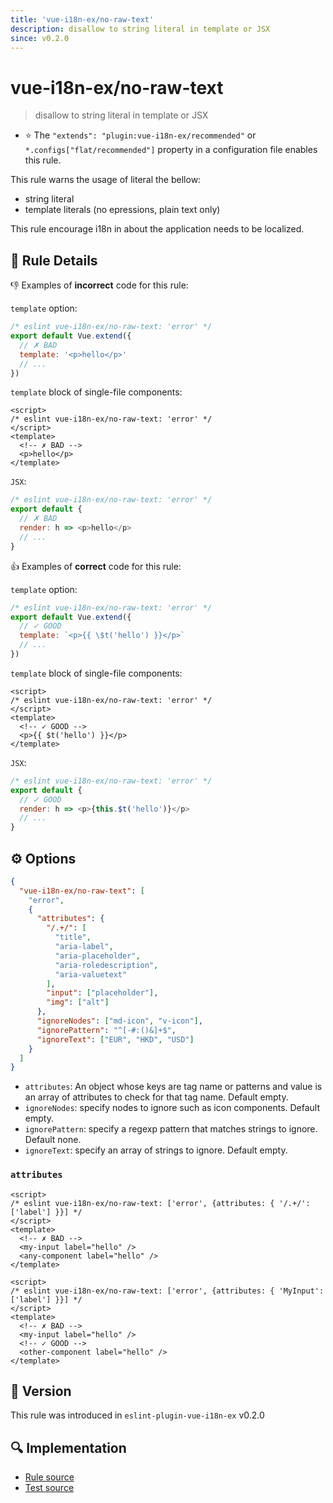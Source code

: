 ```yaml
---
title: 'vue-i18n-ex/no-raw-text'
description: disallow to string literal in template or JSX
since: v0.2.0
---
```


# vue-i18n-ex/no-raw-text

> disallow to string literal in template or JSX

- :star: The `"extends": "plugin:vue-i18n-ex/recommended"` or `*.configs["flat/recommended"]` property in a configuration file enables this rule.

This rule warns the usage of literal the bellow:

- string literal
- template literals (no epressions, plain text only)

This rule encourage i18n in about the application needs to be localized.

## :book: Rule Details

:-1: Examples of **incorrect** code for this rule:

`template` option:

<eslint-code-block language="javascript">

<!-- eslint-skip -->

```js
/* eslint vue-i18n-ex/no-raw-text: 'error' */
export default Vue.extend({
  // ✗ BAD
  template: '<p>hello</p>'
  // ...
})
```

</eslint-code-block>

`template` block of single-file components:

<eslint-code-block>

<!-- eslint-skip -->

```vue
<script>
/* eslint vue-i18n-ex/no-raw-text: 'error' */
</script>
<template>
  <!-- ✗ BAD -->
  <p>hello</p>
</template>
```

</eslint-code-block>

`JSX`:

<eslint-code-block language="javascript">

<!-- eslint-skip -->

```js
/* eslint vue-i18n-ex/no-raw-text: 'error' */
export default {
  // ✗ BAD
  render: h => <p>hello</p>
  // ...
}
```

</eslint-code-block>

:+1: Examples of **correct** code for this rule:

`template` option:

<eslint-code-block language="javascript">

<!-- eslint-skip -->

```js
/* eslint vue-i18n-ex/no-raw-text: 'error' */
export default Vue.extend({
  // ✓ GOOD
  template: `<p>{{ \$t('hello') }}</p>`
  // ...
})
```

</eslint-code-block>

`template` block of single-file components:

<eslint-code-block>

<!-- eslint-skip -->

```vue
<script>
/* eslint vue-i18n-ex/no-raw-text: 'error' */
</script>
<template>
  <!-- ✓ GOOD -->
  <p>{{ $t('hello') }}</p>
</template>
```

</eslint-code-block>

`JSX`:

<eslint-code-block language="javascript">

<!-- eslint-skip -->

```js
/* eslint vue-i18n-ex/no-raw-text: 'error' */
export default {
  // ✓ GOOD
  render: h => <p>{this.$t('hello')}</p>
  // ...
}
```

</eslint-code-block>

## :gear: Options

```json
{
  "vue-i18n-ex/no-raw-text": [
    "error",
    {
      "attributes": {
        "/.+/": [
          "title",
          "aria-label",
          "aria-placeholder",
          "aria-roledescription",
          "aria-valuetext"
        ],
        "input": ["placeholder"],
        "img": ["alt"]
      },
      "ignoreNodes": ["md-icon", "v-icon"],
      "ignorePattern": "^[-#:()&]+$",
      "ignoreText": ["EUR", "HKD", "USD"]
    }
  ]
}
```

- `attributes`: An object whose keys are tag name or patterns and value is an array of attributes to check for that tag name. Default empty.
- `ignoreNodes`: specify nodes to ignore such as icon components. Default empty.
- `ignorePattern`: specify a regexp pattern that matches strings to ignore. Default none.
- `ignoreText`: specify an array of strings to ignore. Default empty.

### `attributes`

<eslint-code-block>

<!-- eslint-skip -->

```vue
<script>
/* eslint vue-i18n-ex/no-raw-text: ['error', {attributes: { '/.+/': ['label'] }}] */
</script>
<template>
  <!-- ✗ BAD -->
  <my-input label="hello" />
  <any-component label="hello" />
</template>
```

</eslint-code-block>

<eslint-code-block>

<!-- eslint-skip -->

```vue
<script>
/* eslint vue-i18n-ex/no-raw-text: ['error', {attributes: { 'MyInput': ['label'] }}] */
</script>
<template>
  <!-- ✗ BAD -->
  <my-input label="hello" />
  <!-- ✓ GOOD -->
  <other-component label="hello" />
</template>
```

</eslint-code-block>

## :rocket: Version

This rule was introduced in `eslint-plugin-vue-i18n-ex` v0.2.0

## :mag: Implementation

- [Rule source](https://github.com/intlify/eslint-plugin-vue-i18n-ex/blob/master/lib/rules/no-raw-text.ts)
- [Test source](https://github.com/intlify/eslint-plugin-vue-i18n-ex/tree/master/tests/lib/rules/no-raw-text.ts)
